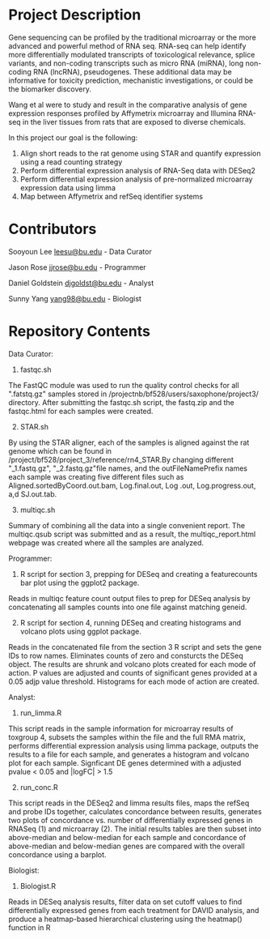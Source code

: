 # Project Description

Gene sequencing can be profiled by the traditional microarray or the more advanced and powerful method of RNA seq. RNA-seq can help identify more differentially modulated transcripts of toxicological relevance, splice variants, and non-coding transcripts such as micro RNA (miRNA), long non-coding RNA (lncRNA), pseudogenes. These additional data may be informative for toxicity prediction, mechanistic investigations, or could be the biomarker discovery. 

Wang et al were to study and result in the comparative analysis of gene expression responses profiled by Affymetrix microarray and Illumina RNA-seq in the liver tissues from rats that are exposed to diverse chemicals. 

In this project our goal is the following: 
  1. Align short reads to the rat genome using STAR and quantify expression using a read counting strategy
  2. Perform differential expression analysis of RNA-Seq data with DESeq2
  3. Perform differential expression analysis of pre-normalized microarray expression data using limma
  4. Map between Affymetrix and refSeq identifier systems

# Contributors

Sooyoun Lee leesu@bu.edu - Data Curator 

Jason Rose jjrose@bu.edu - Programmer

Daniel Goldstein djgoldst@bu.edu - Analyst

Sunny Yang yang98@bu.edu - Biologist

# Repository Contents
Data Curator:
1. fastqc.sh

The FastQC module was used to run the quality control checks for all ".fatstq.gz" samples stored in /projectnb/bf528/users/saxophone/project3/ directory. After submitting the fastqc.sh script, the fastq.zip and the fastqc.html for each samples were created. 

2. STAR.sh 

By using the STAR aligner, each of the samples is aligned against the rat genome which can be found in /project/bf528/project_3/reference/rn4_STAR.By changing different "_1.fastq.gz", "_2.fastq.gz"file names, and the outFileNamePrefix names each sample was creating five different files such as Aligned.sortedByCoord.out.bam, Log.final.out, Log .out, Log.progress.out, a,d SJ.out.tab.  

3. multiqc.sh

Summary of combining all the data into a single convenient report. The multiqc.qsub script was submitted and as a result, the multiqc_report.html webpage was created where all the samples are analyzed. 

Programmer:
1. R script for section 3, prepping for DESeq and creating a featurecounts bar plot using the ggplot2 package.

Reads in multiqc feature count output files to prep for DESeq analysis by concatenating all samples counts into one file against matching geneid.

2. R script for section 4, running DESeq and creating histograms and volcano plots using ggplot package.

Reads in the concatenated file from the section 3 R script and sets the gene IDs to row names. Eliminates counts of zero and consturcts the DESeq object. The results are shrunk and volcano plots created for each mode of action. P values are adjusted and counts of significant genes provided at a 0.05 adjp value threshold. Histograms for each mode of action are created.

Analyst:
1. run_limma.R

This script reads in the sample information for microarray results of toxgroup 4, subsets the samples within the file and the full RMA matrix, performs differential expression analysis using limma package, outputs the results to a file for each sample, and generates a histogram and volcano plot for each sample. Signficant DE genes determined with a adjusted pvalue < 0.05 and |logFC| > 1.5

2. run_conc.R

This script reads in the DESeq2 and limma results files, maps the refSeq and probe IDs together, calculates concordance between results, generates two plots of concordance vs. number of differentially expressed genes in RNASeq (1) and microarray (2). The initial results tables are then subset into above-median and below-median for each sample and concordance of above-median and below-median genes are compared with the overall concordance using a barplot.

Biologist: 
1. Biologist.R 

Reads in DESeq analysis results, filter data on set cutoff values to find differentially expressed genes from each treatment for DAVID analysis, and produce a heatmap-based hierarchical clustering using the heatmap() function in R
